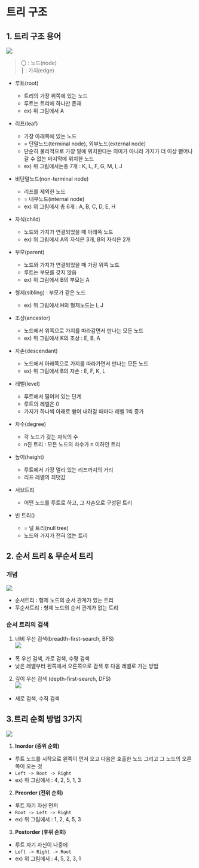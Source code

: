 # 트리 구조

## 1. 트리 구조 용어
![](https://images.velog.io/images/maxkmh/post/e8b43ee8-4cf2-4f44-94fc-e69c24bc5746/%E1%84%90%E1%85%B3%E1%84%85%E1%85%B5%E1%84%80%E1%85%AE%E1%84%8C%E1%85%A9_2.png)

> 〇 : 노드(node)  
 ⎮ : 가지(edge)

- 루트(root)
  - 트리의 가장 위쪽에 있는 노드
  - 루트는 트리에 하나만 존재
  - ex) 위 그림에서 A

- 리프(leaf)
  - 가장 아래쪽에 있는 노드
  - = 단말노드(terminal node), 외부노드(external node)
  - 단순히 물리적으로 가장 밑에 위치한다는 의미가 아니라 가지가 더 이상 뻗어나갈 수 없는 마지막에 위치한 노드
  - ex) 위 그림에서는총 7개 : K, L, F, G, M, I, J


- 비단말노드(non-terminal node)
  - 리프를 제외한 노드
  - = 내부노드(internal node)
  - ex) 위 그림에서 총 6개 : A, B, C, D, E, H

- 자식(child) 
  - 노드와 가지가 연결되었을 때 아래쪽 노드
  - ex) 위 그림에서 A의 자식은 3개, B의 자식은 2개

- 부모(parent)
  - 노드와 가지가 연결되었을 때 가장 위쪽 노드
  - 루트는 부모를 갖지 않음
  - ex) 위 그림에서 B의 부모는 A
  
- 형제(sibling) : 부모가 같은 노드
  - ex) 위 그림에서 H의 형제노드는 I, J

- 조상(ancestor) 
  - 노드에서 위쪽으로 가지를 따라감면서 만나는 모든 노드
  - ex) 위 그림에서 K의 조상 : E, B, A

- 자손(descendant)
  - 노드에서 아래쪽으로 가지를 따라가면서  만나는 모든 노드
  - ex) 위 그림에서 B의 자손 : E, F, K, L

- 레벨(level)
  - 루트에서 떨어져 있는 단계
  - 루트의 레벨은 0
  - 가지가 하나씩 아래로 뻗어 내려갈 때마다 레벨 1씩 증가

- 차수(degree)
  - 각 노드가 갖는 자식의 수
  - n진 트리 : 모든 노드의 차수가 n 이하인 트리

- 높이(height)
  - 루트에서 가장 멀리 있는 리프까지의 거리
  - 리프 레벨의 최댓값


- 서브트리
  - 어떤 노드를 루트로 하고, 그 자손으로 구성된 트리

- 빈 트리()
  - = 널 트리(null tree)
  - 노드와 가지가 전혀 없는 트리

## 2. 순서 트리 & 무순서 트리
### 개념
![](https://images.velog.io/images/maxkmh/post/c21b9f03-f6d4-46a3-ba1b-dd7c7a5a21c6/image.png)
- 순서트리 : 형제 노드의 순서 관계가 있는 트리
- 무순서트리 : 형제 노드의 순서 관계가 없는 트리

### 순서 트리의 검색

1) 너비 우선 검색(breadth-first-search, BFS)<br>
![](https://images.velog.io/images/maxkmh/post/6495a84a-ec2c-4bbe-bb21-ed89b21fbbab/image.png)  
- 폭 우선 검색, 가로 검색, 수평 검색
- 낮은 레벨부터 왼쪽에서 오른쪽으로 검색 후 다음 레벨로 가는 방법

2) 깊이 우선 검색 (depth-first-search, DFS)<br>
![](https://images.velog.io/images/maxkmh/post/8c9b4e22-95f6-4526-8c9a-fc93ed5f2fc7/image.png)
- 세로 검색, 수직 검색


## 3.트리 순회 방법 3가지
![](https://images.velog.io/images/maxkmh/post/8bfb5774-9b6b-49ee-8cf8-0db469b56304/image.png)

1) **Inorder (중위 순회)**
- 루트 노드를 시작으로 왼쪽이 먼저 오고 다음은 호출한 노드 그리고 그 노드의 오른쪽이 오는 것
- `Left -> Root -> Right`
- ex) 위 그림에서 : 4, 2, 5, 1, 3

2) **Preorder (전위 순회)**
- 루트 자기 자신 먼저
- `Root -> Left -> Right`
- ex) 위 그림에서 : 1, 2, 4, 5, 3

3) **Postorder (후위 순회)**
- 루트 자기 자신이 나중에
- `Left -> Right -> Root`
- ex) 위 그림에서 : 4, 5, 2, 3, 1

